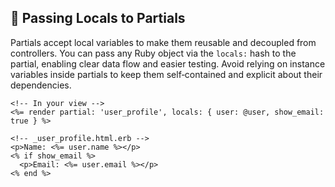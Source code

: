 ## 🚀 Passing Locals to Partials

Partials accept local variables to make them reusable and decoupled from controllers. You can pass any Ruby object via the `locals:` hash to the partial, enabling clear data flow and easier testing. Avoid relying on instance variables inside partials to keep them self‐contained and explicit about their dependencies.

```erb
<!-- In your view -->
<%= render partial: 'user_profile', locals: { user: @user, show_email: true } %>

<!-- _user_profile.html.erb -->
<p>Name: <%= user.name %></p>
<% if show_email %>
  <p>Email: <%= user.email %></p>
<% end %>
```